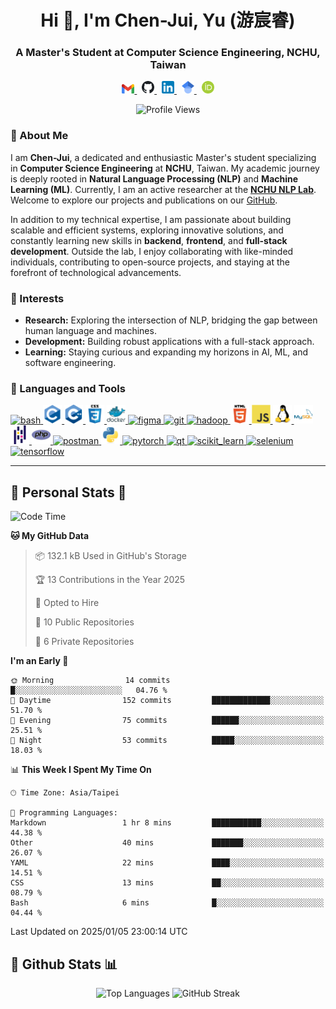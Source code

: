 <h1 align="center">Hi 👋, I'm Chen-Jui, Yu (游宸睿)</h1>
<h3 align="center">A Master's Student at Computer Science Engineering, NCHU, Taiwan</h3>

<p align="center">
    <a href="mailto:rui@rui0828.onmicrosoft.com" target="_blank"> 
        <img src="img/gmail.png" alt="Gmail" width="20" height="15"/>
    </a>
    &nbsp;
    <a href="https://github.com/Rui0828" target="_blank"> 
        <img src="img/github.svg" alt="GitHub" width="20" height="20"/>
    </a>
    &nbsp;
    <a href="https://www.linkedin.com/in/rui0828/" target="_blank"> 
        <img src="img/linkedin.png" alt="LinkedIn" width="20" height="20"/>
    </a>
    &nbsp;
    <a href="https://scholar.google.com/citations?user=a_hkgY8AAAAJ&hl=en" target="_blank"> 
        <img src="img/Google_Scholar.png" alt="Google Scholar" width="20" height="20"/>
    </a>
    &nbsp;
    <a href="https://orcid.org/0009-0000-6679-3670" target="_blank"> 
        <img src="img/orcid.png" alt="ORCID" width="20" height="20"/>
    </a>
</p>
<p align="center">
    <img src="https://komarev.com/ghpvc/?username=rui0828&label=Profile%20views&color=0e75b6&style=flat" alt="Profile Views" />
</p>

<!-- <p align="left"> <img src="https://komarev.com/ghpvc/?username=rui0828&label=Profile%20views&color=0e75b6&style=flat" alt="rui0828" /> </p>

<p align="left"> <a href="https://github.com/ryo-ma/github-profile-trophy"><img src="https://github-profile-trophy.vercel.app/?username=rui0828" alt="rui0828" /></a> </p> -->


### 🔭 About Me

I am **Chen-Jui**, a dedicated and enthusiastic Master's student specializing in **Computer Science Engineering** at **NCHU**, Taiwan. My academic journey is deeply rooted in **Natural Language Processing (NLP)** and **Machine Learning (ML)**. Currently, I am an active researcher at the **[NCHU NLP Lab](https://nlpnchu.org)**. Welcome to explore our projects and publications on our [GitHub](https://github.com/NCHU-NLP-Lab).  

In addition to my technical expertise, I am passionate about building scalable and efficient systems, exploring innovative solutions, and constantly learning new skills in **backend**, **frontend**, and **full-stack development**. Outside the lab, I enjoy collaborating with like-minded individuals, contributing to open-source projects, and staying at the forefront of technological advancements.

### 🌟 Interests
- **Research:** Exploring the intersection of NLP, bridging the gap between human language and machines.
- **Development:** Building robust applications with a full-stack approach.
- **Learning:** Staying curious and expanding my horizons in AI, ML, and software engineering.

### 🔧 Languages and Tools
<p align="left"> <a href="https://www.gnu.org/software/bash/" target="_blank" rel="noreferrer"> <img src="https://www.vectorlogo.zone/logos/gnu_bash/gnu_bash-icon.svg" alt="bash" width="30" height="30"/> </a> <a href="https://www.cprogramming.com/" target="_blank" rel="noreferrer"> <img src="https://raw.githubusercontent.com/devicons/devicon/master/icons/c/c-original.svg" alt="c" width="30" height="30"/> </a> <a href="https://www.w3schools.com/cpp/" target="_blank" rel="noreferrer"> <img src="https://raw.githubusercontent.com/devicons/devicon/master/icons/cplusplus/cplusplus-original.svg" alt="cplusplus" width="30" height="30"/> </a> <a href="https://www.w3schools.com/css/" target="_blank" rel="noreferrer"> <img src="https://raw.githubusercontent.com/devicons/devicon/master/icons/css3/css3-original-wordmark.svg" alt="css3" width="30" height="30"/> </a> <a href="https://www.docker.com/" target="_blank" rel="noreferrer"> <img src="https://raw.githubusercontent.com/devicons/devicon/master/icons/docker/docker-original-wordmark.svg" alt="docker" width="30" height="30"/> </a> <a href="https://www.figma.com/" target="_blank" rel="noreferrer"> <img src="https://www.vectorlogo.zone/logos/figma/figma-icon.svg" alt="figma" width="30" height="30"/> </a> <a href="https://git-scm.com/" target="_blank" rel="noreferrer"> <img src="https://www.vectorlogo.zone/logos/git-scm/git-scm-icon.svg" alt="git" width="30" height="30"/> </a> <a href="https://hadoop.a
pache.org/" target="_blank" rel="noreferrer"> <img src="https://www.vectorlogo.zone/logos/apache_hadoop/apache_hadoop-icon.svg" alt="hadoop" width="30" height="30"/> </a> <a href="https://www.w3.org/html/" target="_blank" rel="noreferrer"> <img src="https://raw.githubusercontent.com/devicons/devicon/master/icons/html5/html5-original-wordmark.svg" alt="html5" width="30" height="30"/> </a> <a href="https://developer.mozilla.org/en-US/docs/Web/JavaScript" target="_blank" rel="noreferrer"> <img src="https://raw.githubusercontent.com/devicons/devicon/master/icons/javascript/javascript-original.svg" alt="javascript" width="30" height="30"/> </a> <a href="https://www.linux.org/" target="_blank" rel="noreferrer"> <img src="https://raw.githubusercontent.com/devicons/devicon/master/icons/linux/linux-original.svg" alt="linux" width="30" height="30"/> </a> <a href="https://www.mysql.com/" target="_blank" rel="noreferrer"> <img src="https://raw.githubusercontent.com/devicons/devicon/master/icons/mysql/mysql-original-wordmark.svg" alt="mysql" width="30" height="30"/> </a> <a href="https://pandas.pydata.org/" target="_blank" rel="noreferrer"> <img src="https://raw.githubusercontent.com/devicons/devicon/2ae2a900d2f041da66e950e4d48052658d850630/icons/pandas/pandas-original.svg" alt="pandas" width="30" height="30"/> </a> <a href="https://www.php.net" target="_blank" rel="noreferrer"> <img src="https://raw.githubusercontent.com/devicons/devicon/master/icons/php/php-original.svg" alt="php" width="30" height="30"/> </a> <a href="https://postman.com" target="_blank" rel="noreferrer"> <img src="https://www.vectorlogo.zone/logos/getpostman/getpostman-icon.svg" alt="postman" width="30" height="30"/> </a> <a href="https://www.python.org" target="_blank" rel="noreferrer"> <img src="https://raw.githubusercontent.com/devicons/devicon/master/icons/python/python-original.svg" alt="python" width="30" height="30"/> </a> <a href="https://pytorch.org/" target="_blank" rel="noreferrer"> <img src="https://www.vectorlogo.zone/logos/pytorch/pytorch-icon.svg" alt="pytorch" width="30" height="30"/> </a> <a href="https://www.qt.io/" target="_blank" rel="noreferrer"> <img src="https://upload.wikimedia.org/wikipedia/commons/0/0b/Qt_logo_2016.svg" alt="qt" width="30" height="30"/> </a> <a href="https://scikit-learn.org/" target="_blank" rel="noreferrer"> <img src="https://upload.wikimedia.org/wikipedia/commons/0/05/Scikit_learn_logo_small.svg" alt="scikit_learn" width="30" height="30"/> </a> <a href="https://www.selenium.dev" target="_blank" rel="noreferrer"> <img src="https://raw.githubusercontent.com/detain/svg-logos/780f25886640cef088af994181646db2f6b1a3f8/svg/selenium-logo.svg" alt="selenium" width="30" height="30"/> </a> <a href="https://www.tensorflow.org" target="_blank" rel="noreferrer"> <img src="https://www.vectorlogo.zone/logos/tensorflow/tensorflow-icon.svg" alt="tensorflow" width="30" height="30"/> </a> </p>

<hr>

## 👾 Personal Stats 👀
<!--START_SECTION:waka-->
![Code Time](http://img.shields.io/badge/Code%20Time-5%20hrs%2032%20mins-blue)

**🐱 My GitHub Data** 

> 📦 132.1 kB Used in GitHub's Storage 
 > 
> 🏆 13 Contributions in the Year 2025
 > 
> 💼 Opted to Hire
 > 
> 📜 10 Public Repositories 
 > 
> 🔑 6 Private Repositories 
 > 
**I'm an Early 🐤** 

```text
🌞 Morning                14 commits          █░░░░░░░░░░░░░░░░░░░░░░░░   04.76 % 
🌆 Daytime                152 commits         █████████████░░░░░░░░░░░░   51.70 % 
🌃 Evening                75 commits          ██████░░░░░░░░░░░░░░░░░░░   25.51 % 
🌙 Night                  53 commits          █████░░░░░░░░░░░░░░░░░░░░   18.03 % 
```


📊 **This Week I Spent My Time On** 

```text
🕑︎ Time Zone: Asia/Taipei

💬 Programming Languages: 
Markdown                 1 hr 8 mins         ███████████░░░░░░░░░░░░░░   44.38 % 
Other                    40 mins             ███████░░░░░░░░░░░░░░░░░░   26.07 % 
YAML                     22 mins             ████░░░░░░░░░░░░░░░░░░░░░   14.51 % 
CSS                      13 mins             ██░░░░░░░░░░░░░░░░░░░░░░░   08.79 % 
Bash                     6 mins              █░░░░░░░░░░░░░░░░░░░░░░░░   04.44 % 
```


 Last Updated on 2025/01/05 23:00:14 UTC
<!--END_SECTION:waka-->

## 💼 Github Stats 📊
<p align="center">
    <img src="https://github-readme-stats.vercel.app/api/top-langs?username=rui0828&show_icons=true&locale=en&layout=compact" alt="Top Languages"/>
    <img src="https://github-readme-streak-stats.herokuapp.com/?user=rui0828" alt="GitHub Streak"/>
</p>

<!-- <p>&nbsp;<img align="center" src="https://github-readme-stats.vercel.app/api?username=rui0828&show_icons=true&locale=en" alt="rui0828" /></p> -->